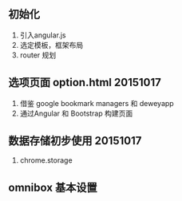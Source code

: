 ## 初始化
1. 引入angular.js
2. 选定模板，框架布局
3. router 规划


## 选项页面 option.html 20151017 
1. 借鉴 google bookmark managers 和 deweyapp
2. 通过Angular 和 Bootstrap 构建页面

## 数据存储初步使用 20151017
1. chrome.storage

## omnibox 基本设置



